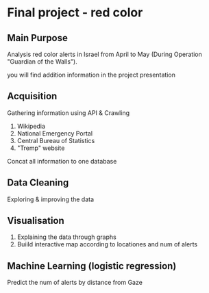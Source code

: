 # Final project - red color

## Main Purpose
Analysis red color alerts in Israel from April to May (During Operation "Guardian of the Walls").

 you will find addition information in the project presentation

## Acquisition
Gathering information using API & Crawling
1. Wikipedia
2. National Emergency Portal
3. Central Bureau of Statistics
4. "Tremp" website 

Concat all information to one database

## Data Cleaning
Exploring & improving the data

## Visualisation
1. Explaining the data through graphs
2. Buiild interactive map according to locationes and num of alerts

## Machine Learning (logistic regression)
Predict the num of alerts by distance from Gaze
